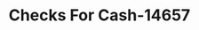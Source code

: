 ---
f_zip-code: 61068
f_state-code: IL
title: Checks For Cash-14657
f_phone: 815-561-0111
f_city-only: Rochelle
f_address: 1077 N Caron Rd Rochelle
f_location-unique-id: '14657'
slug: checks-for-cash-14657
updated-on: '2024-05-30T13:46:58.046Z'
created-on: '2024-05-30T13:36:59.803Z'
published-on: '2024-05-30T13:54:32.469Z'
f_city-state: cms/city/rochelle-il.md
f_company: cms/company/checks-for-cash.md
f_state: cms/state/illinois.md
layout: '[payday-loan].html'
tags: payday-loan
---